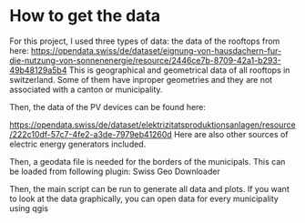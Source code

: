 # How to get the data
For this project, I used three types of data: the data of the rooftops from here:
https://opendata.swiss/de/dataset/eignung-von-hausdachern-fur-die-nutzung-von-sonnenenergie/resource/2446ce7b-8709-42a1-b293-49b48129a5b4
This is geographical and geometrical data of all rooftops in switzerland. Some of them have inproper geometries and they are not associated with a canton or municipality.

Then, the data of the PV devices can be found here:

https://opendata.swiss/de/dataset/elektrizitatsproduktionsanlagen/resource/222c10df-57c7-4fe2-a3de-7979eb41260d
Here are also other sources of electric energy generators included.

Then, a geodata file is needed for the borders of the municipals. 
This can be loaded from following plugin: Swiss Geo Downloader

Then, the main script can be run to generate all data and plots. 
If you want to look at the data graphically, you can open data for every municipality using qgis

